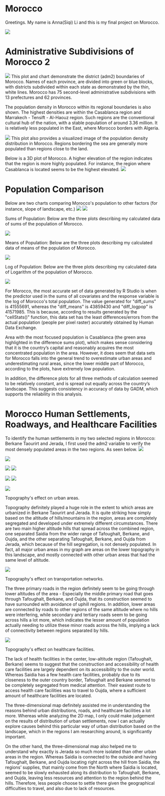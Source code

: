 # Morocco

Greetings. My name is Anna(Siqi) Li and this is my final project on Morocco. 

![](moroccoflag.jpg)

# Administrative Subdivisions of Morocco 2
![](Morocco.png)
This plot and chart demonstrate the district (adm2) boundaries of Morocco. Names of each province, are divided into green or blue blocks, with districts subdivided within each state as demonstrated by the thin, white lines. Morocco has 75 second-level administrative subdivisions with 13 prefectures and 62 provinces. 

The population density in Morocco within its regional boundaries is also shown. The highest densities are within the Casablanca region and Marrakech - Tensift - Al-Haouz region. Such regions are the conventional cultural hub of the nation, with a stable population of around 3.36 million. It is relatively less populated in the East, where Morocco borders with Algeria. 

![](mor_pop19.png)
This plot also provides a visualized image of the population density distribution in Morocco. Regions bordering the sea are generally more populated than regions close to the land. 

Below is a 3D plot of Morocco. A higher elevation of the region indicates that the region is more highly populated. For instance, the region where Casablanca is located seems to be the highest elevated.
![](Mor_spatial.gif)

# Population Comparison

Below are two charts comparing Morocco's population to other factors (for instance, slope of landscape, etc.)
![](pop19resid.png)
![](pop19resid.png)

Sums of Population: 
Below are the three plots describing my calculated data of sums of the population of Morocco.

![](popsums.png)

Means of Population: 
Below are the three plots describing my calculated data of means of the population of Morocco.

![](popsums2.png)

Log of Population: 
Below are the three plots describing my calculated data of Logarithm of the population of Morocco.

![](poplog.png)

For Morocco, the most accurate set of data generated by R Studio is when the predictor used in the sums of all covariates and the response variable is the log of Morocco's total population. The value generated for "diff_sums" is 41555691, whereas the "diff_means" is 43859430 and "diff_logpop" is 41571985. This is because, according to results generated by the "cellStats()" function, this data set has the least differences/errors from the actual population (people per pixel raster) accurately obtained by Human Data Exchange.

Area with the most focused population is Casablanca (the green area highlighted in the difference sums plot), which makes sense considering that it is the country’s capital and reasonably acquires the most concentrated population in the area. However, it does seem that data sets for Morocco falls into the general trend to overestimate urban areas and underestimating rural areas, since the lower middle part of Morocco, according to the plots, have extremely low population. 

In addition, the difference plots for all three methods of calculation seemed to be relatively constant, and is spread out equally across the country’s landscape. This suggests consistency in accuracy of data by GADM, which supports the reliability in this analysis.

# Morocco Human Settlements, Roadways, and Healthcare Facilities

To identify the human settlements in my two selected regions in Morocco: Berkane Taourirt and Jerada, I first used the adm2 variable to verify the most densely populated areas in the two regions. As seen below.
![](subpolys_filtered.png)

![](urban_jerada.png)

![](urban_bt.png)
![](urban_btbt.png)

![](urban.png)
![](roads&health.png)

![](Project4.jpg)

Topography's effect on urban areas.

Topography definitely played a huge role in the extent to which areas are urbanized in Berkane Taourirt and Jerada. It is quite striking how simply based on the altitude of hills/mountains in the region, areas are completely segregated and developed under extremely different circumstances. There are two main higher altitude hills that spread across the combined region, one separated Saidia from the wider range of Tafoughalt, Berkane, and Oujda, and the other separating Tafoughalt, Berkane, and Oujda from Jerada, which because of the hill segregation, is not densely populated. In fact, all major urban areas in my graph are areas on the lower topography in this landscape, and mostly connected with other urban areas that had the same level of altitude. 

![](project4.png)

Topography's effect on transportation networks. 

The three primary roads in the region definitely seem to be going through lower altitudes of the area - Especially the middle primary road that goes through Tafoughalt, Berkane, and Oujda, that its construction seemed to have surrounded with avoidance of uphill regions. In addition, lower areas are connected by roads to other regions of the same altitude where no hills were interfering, while secondary and tertiary roads seem to be going across hills a lot more, which indicates the lesser amount of population actually needing to utilize these minor roads across the hills, implying a lack of connectivity between regions separated by hills. 

![](combined.png)

Topography's effect on healthcare facilities.

The lack of health facilities in the center, low-altitude region (Tafoughalt, Berkane) seems to suggest that the construction and accessibility of health care facilities are largely dependent on its accessibility to the outer world. Whereas Saidia has a few health care facilities, probably due to its closeness to the outer country border, Tafoughalt and Berkane seemed to be completely segregated from medical attention. Their easiest route to access health care facilities was to travel to Oujda, where a sufficient amount of healthcare facilities are located. 

The three-dimensional map definitely assisted me in understanding the reasons behind urban distributions, roads, and healthcare facilities a lot more. Whereas while analyzing the 2D map, I only could make judgement on the results of distribution of urban settlements, now I can actually explore causes behind this particular way of urban distribution based on the landscape, which in the regions I am researching around, is significantly important. 


On the other hand, the three-dimensional map also helped me to understand why exactly is Jerada so much more isolated than other urban areas in the region. Whereas Saidia is connected to the outside and having Tafoughalt, Berkane, and Oujda locating right across the hill from Saidia, the regions’ supplies, that mainly come from the North where Saidia is located, seemed to be slowly exhausted along its distribution to Tafoughalt, Berkane, and Oujda, leaving less resources and attention to the region behind the hills. Therefore, less people choose to settle there given the geographical difficulties to travel, and also due to lack of resources. 

